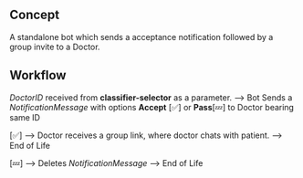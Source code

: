 ## Concept

A standalone bot which sends a acceptance notification followed by a group invite to a Doctor. 

## Workflow

*DoctorID* received from **classifier-selector** as a parameter.
--> Bot Sends a *NotificationMessage* with options 
**Accept** [✅] or **Pass**[💤] to Doctor bearing same ID


[✅]
--> Doctor receives a group link, where doctor chats with patient.
--> End of Life

[💤]
--> Deletes *NotificationMessage*
--> End of Life
